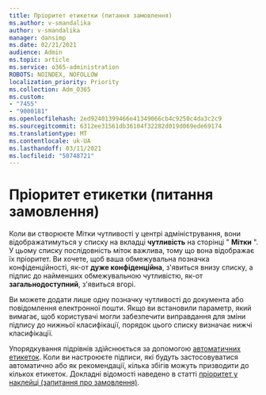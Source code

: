 ```yaml
---
title: Пріоритет етикетки (питання замовлення)
ms.author: v-smandalika
author: v-smandalika
manager: dansimp
ms.date: 02/21/2021
audience: Admin
ms.topic: article
ms.service: o365-administration
ROBOTS: NOINDEX, NOFOLLOW
localization_priority: Priority
ms.collection: Adm_O365
ms.custom:
- "7455"
- "9000181"
ms.openlocfilehash: 2ed92401399466e41349066cb4c9250c4da3c2c9
ms.sourcegitcommit: 6312ee31561db36104f32282d019d069ede69174
ms.translationtype: MT
ms.contentlocale: uk-UA
ms.lasthandoff: 03/11/2021
ms.locfileid: "50748721"
---
```

# <a name="label-priority-order-matters"></a>Пріоритет етикетки (питання замовлення)

Коли ви створюєте Мітки чутливості у центрі адміністрування, вони відображатимуться у списку на вкладці **чутливість** на сторінці " **Мітки** ". У цьому списку послідовність міток важлива, тому що вона відображає їх пріоритет. Ви хочете, щоб ваша обмежувальна позначка конфіденційності, як-от **дуже конфіденційна**, з'явиться внизу списку, а підпис до найменших обмежувальною чутливістю, як-от **загальнодоступний**, з'явиться вгорі.

Ви можете додати лише одну позначку чутливості до документа або повідомлення електронної пошти. Якщо ви встановили параметр, який вимагає, щоб користувачі могли забезпечити виправдання для зміни підпису до нижньої класифікації, порядок цього списку визначає нижчі класифікації.

Упорядкування підрівнів здійснюється за допомогою [автоматичних етикеток](https://docs.microsoft.com/microsoft-365/compliance/apply-sensitivity-label-automatically). Коли ви настроюєте підписи, які будуть застосовуватися автоматично або як рекомендації, кілька збігів можуть призводити до кількох етикеток. Докладні відомості наведено в статті [пріоритет у наклейці (запитання про замовлення)](https://docs.microsoft.com/microsoft-365/compliance/sensitivity-labels).